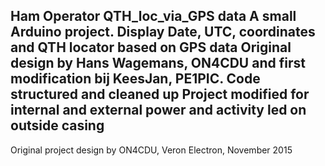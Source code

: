 
Ham Operator QTH_loc_via_GPS data
A small Arduino project. Display Date, UTC, coordinates and QTH locator based on GPS data
Original design by Hans Wagemans, ON4CDU and first modification bij KeesJan, PE1PIC.
Code structured and cleaned up
Project modified for internal and external power and activity led on outside casing 
---
Original project design by ON4CDU, Veron Electron, November 2015
